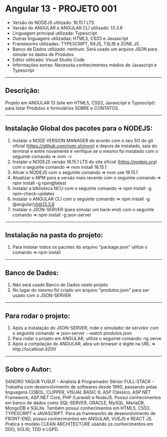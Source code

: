 # Angular 13 - PROJETO 001

* Versão do NODEJS utilizado: 16.15.1 LTS
* Versão do ANGULAR e ANGULAR CLI utilizado: 13.3.8
* Linguagem principal utilizada: Typescript
* Outras linguagens utilizadas: HTML5, CSS3 e Javascript
* Frameworks utilizadas: TYPESCRIPT, RXJS, TSLIB e ZONE.JS
* Banco de Dados utilizado: nenhum. Será usado um arquivo JSON para simular os dados de Produtos
* Editor utilizado: Visual Studio Code
* Informações extras: Necessita conhecimentos médios de Javascript e Typescript

----

## Descrição:

Projeto em ANGULAR 13 (site em HTML5, CSS3, Javascript e Typescript) para listar Produtos e formulários SOBRE e CONTATOS.

----

## Instalação Global dos pacotes para o NODEJS:

1. Instalar o NODE VERSION MANAGER de acordo com o seu SO do git oficial (https://github.com/nvm-sh/nvm) e depois de instalado, saia do terminal e entre novamente e verifique se o mesmo foi instalado com o seguinte comando => nvm -v
2. Instalar o NODEJS versão 16.15.1 LTS do site oficial (https://nodejs.org) com o seguinte comando => nvm install 16.15.1
3. Ativar o NODEJS com o seguinte comando => nvm use 16.15.1
4. Atualizar o NPM para a versão mais recente com o seguinte comando => npm install -g npm@latest
5. Instalar a biblioteca NCU com o seguinte comando => npm install -g npm-check-updates
6. Instalar o ANGULAR CLI com o seguinte comando => npm install -g @angular/cli@13.3.8
7. Instalar o JSON-SERVER (para simular um back-end) com o seguinte comando => npm install -g json-server

----

## Instalação na pasta do projeto:

1. Para instalar todos os pacotes do arquivo "package.json" utilize o comando => npm install

----

## Banco de Dados:

1. Não será usado Banco de Dados neste projeto
2. No lugar do mesmo foi criado um arquivo "produtos.json" para ser usado com o JSON-SERVER

----

## Para rodar o projeto:

1. Após a instalação do JSON-SERVER, rode o simulador de servidor com o seguinte comando => json-server --watch produtos.json
2. Para rodar o projeto em ANGULAR, utilize o seguinte comando: ng serve
3. Após a compilação do ANGULAR, abra um browser e digite na URL => http://localhost:4200

----

## Sobre o Autor:

SANDRO YAQUB YUSUF - Analista & Programador Sênior FULL-STACK - Trabalha com desenvolvimento de softwares desde 1990, passando pelas linguagens COBOL, CLIPPER, VISUAL BASIC 6, ASP Clássico, ASP.NET Framework, ASP.NET Core, PHP (Laravel) e NodeJS. Possui conhecimentos em banco de dados como SQL-SERVER, ORACLE, MySQL, MariaDB, MongoDB e SQLite. Também possui conhecimentos em HTML5, CSS3, TYPESCRIPT e JAVASCRIPT. Para as frameworks de desenvolvimento de FRONT-END, possui conhecimentos em ANGULAR, VUEJS e REACT JS. Pratica o modelo CLEAN ARCHITECTURE usando os conhecimentos em DDD, SOLID, TDD e LGPD.
